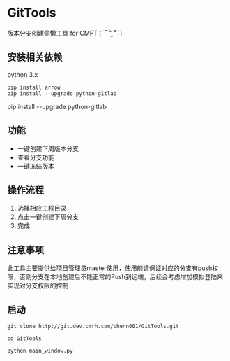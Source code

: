 # GitTools
版本分支创建偷懒工具 for CMFT
(˶‾᷄ ⁻̫ ‾᷅˵)

## 安装相关依赖
python 3.x
```
pip install arrow
pip install --upgrade python-gitlab
```
pip install --upgrade python-gitlab
## 功能
* 一键创建下周版本分支
* 查看分支功能
* 一键冻结版本

## 操作流程
1. 选择相应工程目录
2. 点击一键创建下周分支
3. 完成

## 注意事项
此工具主要提供给项目管理员master使用，使用前请保证对应的分支有push权限，否则分支在本地创建后不能正常的Push到远端，后续会考虑增加模拟登陆来实现对分支权限的控制

## 启动
```
git clone http://git.dev.cmrh.com/chenn001/GitTools.git

cd GitTools

python main_window.py
```